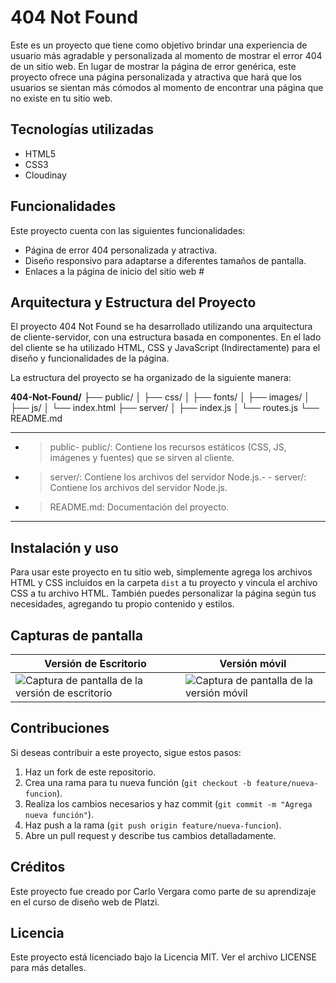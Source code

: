 # 404 Not Found

Este es un proyecto que tiene como objetivo brindar una experiencia de usuario más agradable y personalizada al momento de mostrar el error 404 de un sitio web. En lugar de mostrar la página de error genérica, este proyecto ofrece una página personalizada y atractiva que hará que los usuarios se sientan más cómodos al momento de encontrar una página que no existe en tu sitio web.


## Tecnologías utilizadas

- HTML5
- CSS3
- Cloudinay

## Funcionalidades

Este proyecto cuenta con las siguientes funcionalidades:

- Página de error 404 personalizada y atractiva.
- Diseño responsivo para adaptarse a diferentes tamaños de pantalla.
- Enlaces a la página de inicio del sitio web #

## Arquitectura y Estructura del Proyecto

El proyecto 404 Not Found se ha desarrollado utilizando una arquitectura de cliente-servidor, con una estructura basada en componentes. En el lado del cliente se ha utilizado HTML, CSS y JavaScript (Indirectamente) para el diseño y funcionalidades de la página.

La estructura del proyecto se ha organizado de la siguiente manera:

**404-Not-Found/**
├── public/
│   ├── css/
│   ├── fonts/
│   ├── images/
│   ├── js/
│   └── index.html
├── server/
│   ├── index.js
│   └── routes.js
└── README.md

********

- > public- public/: Contiene los recursos estáticos (CSS, JS, imágenes y fuentes) que se sirven al cliente.


- > server/: Contiene los archivos del servidor Node.js.- - server/: Contiene los archivos del servidor Node.js.

- > README.md: Documentación del proyecto.


********



## Instalación y uso

Para usar este proyecto en tu sitio web, simplemente agrega los archivos HTML y CSS incluidos en la carpeta `dist` a tu proyecto y vincula el archivo CSS a tu archivo HTML. También puedes personalizar la página según tus necesidades, agregando tu propio contenido y estilos.


## Capturas de pantalla

| Versión de Escritorio  | Versión móvil |
| --- | --- |
|![Captura de pantalla de la versión de escritorio](https://res.cloudinary.com/dwdzufjyh/image/upload/v1680626728/404%20Not%20Found/404not-found-capture-max-width_vyyvrd.png) | ![Captura de pantalla de la versión móvil](https://res.cloudinary.com/dwdzufjyh/image/upload/v1680626745/404%20Not%20Found/404not-found-capture-minwidth_yw8rnd.png) | 


## Contribuciones

Si deseas contribuir a este proyecto, sigue estos pasos:

1. Haz un fork de este repositorio.
2. Crea una rama para tu nueva función (`git checkout -b feature/nueva-funcion`).
3. Realiza los cambios necesarios y haz commit (`git commit -m "Agrega nueva función"`).
4. Haz push a la rama (`git push origin feature/nueva-funcion`).
5. Abre un pull request y describe tus cambios detalladamente.

## Créditos

Este proyecto fue creado por Carlo Vergara como parte de su aprendizaje en el curso de diseño web de Platzi.

## Licencia

Este proyecto está licenciado bajo la Licencia MIT. Ver el archivo LICENSE para más detalles. 

